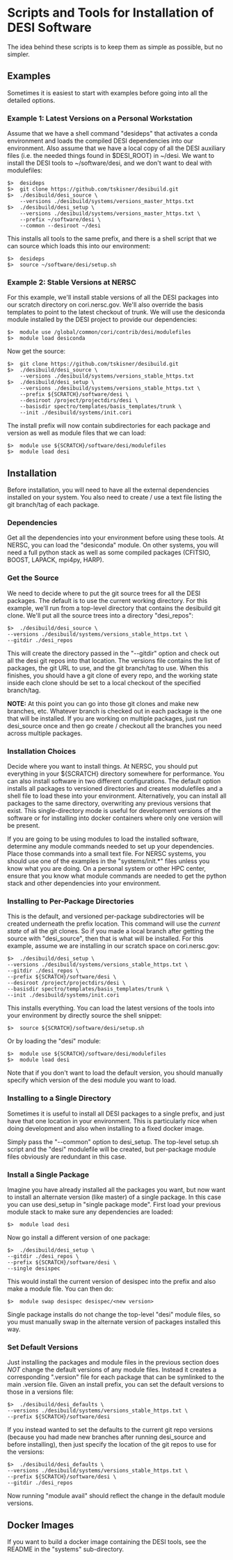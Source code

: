 # Scripts and Tools for Installation of DESI Software

The idea behind these scripts is to keep them as simple as possible, but
no simpler.

## Examples

Sometimes it is easiest to start with examples before going into all the
detailed options.

### Example 1:  Latest Versions on a Personal Workstation

Assume that we have a shell command "desideps" that activates a conda
environment and loads the compiled DESI dependencies into our environment.
Also assume that we have a local copy of all the DESI auxiliary files (i.e.
the needed things found in $DESI_ROOT) in ~/desi.  We want to install the 
DESI tools to ~/software/desi, and we don't want to deal with modulefiles:

    $>  desideps
    $>  git clone https://github.com/tskisner/desibuild.git
    $>  ./desibuild/desi_source \
        --versions ./desibuild/systems/versions_master_https.txt
    $>  ./desibuild/desi_setup \
        --versions ./desibuild/systems/versions_master_https.txt \
        --prefix ~/software/desi \
        --common --desiroot ~/desi

This installs all tools to the same prefix, and there is a shell script
that we can source which loads this into our environment:

    $>  desideps
    $>  source ~/software/desi/setup.sh


### Example 2:  Stable Versions at NERSC

For this example, we'll install stable versions of all the DESI packages
into our scratch directory on cori.nersc.gov.  We'll also override the basis
templates to point to the latest checkout of trunk.  We will use the desiconda
module installed by the DESI project to provide our dependencies:

    $>  module use /global/common/cori/contrib/desi/modulefiles
    $>  module load desiconda

Now get the source:

    $>  git clone https://github.com/tskisner/desibuild.git
    $>  ./desibuild/desi_source \
        --versions ./desibuild/systems/versions_stable_https.txt
    $>  ./desibuild/desi_setup \
        --versions ./desibuild/systems/versions_stable_https.txt \
        --prefix ${SCRATCH}/software/desi \
        --desiroot /project/projectdirs/desi \
        --basisdir spectro/templates/basis_templates/trunk \
        --init ./desibuild/systems/init.cori

The install prefix will now contain subdirectories for each package and version
as well as module files that we can load:

    $>  module use ${SCRATCH}/software/desi/modulefiles
    $>  module load desi


## Installation

Before installation, you will need to have all the external dependencies
installed on your system.  You also need to create / use a text file listing
the git branch/tag of each package.


### Dependencies

Get all the dependencies into your environment before using these tools.
At NERSC, you can load the "desiconda" module.  On other systems, you 
will need a full python stack as well as some compiled packages (CFITSIO,
BOOST, LAPACK, mpi4py, HARP).


### Get the Source

We need to decide where to put the git source trees for all the DESI
packages.  The default is to use the current working directory.  For this 
example, we'll run from a top-level directory that contains the desibuild
git clone.  We'll put all the source trees into a directory "desi_repos":

    $>  ./desibuild/desi_source \
    --versions ./desibuild/systems/versions_stable_https.txt \
    --gitdir ./desi_repos

This will create the directory passed in the "--gitdir" option and check out
all the desi git repos into that location.  The versions file contains the
list of packages, the git URL to use, and the git branch/tag to use.  When 
this finishes, you should have a git clone of every repo, and the working 
state inside each clone should be set to a local checkout of the specified 
branch/tag.

**NOTE:**  At this point you can go into those git clones and make new
branches, etc.  Whatever branch is checked out in each package is the one
that will be installed.  If you are working on multiple packages, just run
desi_source once and then go create / checkout all the branches you need 
across multiple packages.


### Installation Choices

Decide where you want to install things.  At NERSC, you should put everything
in your ${SCRATCH} directory somewhere for performance.  You can also install
software in two different configurations.  The default option installs all 
packages to versioned directories and creates modulefiles and a shell file to 
load these into your environment.  Alternatively, you can install all 
packages to the same directory, overwriting any previous versions that exist.
This single-directory mode is useful for development versions of the software
or for installing into docker containers where only one version will be 
present.

If you are going to be using modules to load the installed software, 
determine any module commands needed to set up your dependencies.  Place
those commands into a small text file.  For NERSC systems, you should use one 
of the examples in the "systems/init.*" files unless you know what you are 
doing.  On a personal system or other HPC center, ensure that you know what 
module commands are needed to get the python stack and other dependencies into
your environment.


### Installing to Per-Package Directories

This is the default, and versioned per-package subdirectories will be created 
underneath the prefix location.  This command will use the *current state* 
of all the git clones.  So if you made a local branch after getting the 
source with "desi_source", then that is what will be installed.  For this
example, assume we are installing in our scratch space on cori.nersc.gov:

    $>  ./desibuild/desi_setup \
    --versions ./desibuild/systems/versions_stable_https.txt \
    --gitdir ./desi_repos \
    --prefix ${SCRATCH}/software/desi \
    --desiroot /project/projectdirs/desi \
    --basisdir spectro/templates/basis_templates/trunk \
    --init ./desibuild/systems/init.cori

This installs everything.  You can load the latest versions of the tools into
your environment by directly source the shell snippet:

    $>  source ${SCRATCH}/software/desi/setup.sh

Or by loading the "desi" module:

    $>  module use ${SCRATCH}/software/desi/modulefiles
    $>  module load desi

Note that if you don't want to load the default version, you should manually
specify which version of the desi module you want to load.


### Installing to a Single Directory

Sometimes it is useful to install all DESI packages to a single prefix, and
just have that one location in your environment.  This is particularly nice
when doing development and also when installing to a fixed docker image.

Simply pass the "--common" option to desi_setup.  The top-level setup.sh script
and the "desi" modulefile will be created, but per-package module files
obviously are redundant in this case.


### Install a Single Package

Imagine you have already installed all the packages you want, but now want 
to install an alternate version (like master) of a single package.  In this 
case you can use desi_setup in "single package mode".  First load your 
previous module stack to make sure any dependencies are loaded:

    $>  module load desi

Now go install a different version of one package:

    $>  ./desibuild/desi_setup \
    --gitdir ./desi_repos \
    --prefix ${SCRATCH}/software/desi \
    --single desispec

This would install the current version of desispec into the prefix and also
make a module file.  You can then do:

    $>  module swap desispec desispec/<new version>

Single package installs do not change the top-level "desi" module files, so
you must manually swap in the alternate version of packages installed this
way.


### Set Default Versions

Just installing the packages and module files in the previous section does
*NOT* change the default versions of any module files.  Instead it creates
a corresponding ".version" file for each package that can be symlinked to
the main .version file.  Given an install prefix, you can set the default
versions to those in a versions file:

    $>  ./desibuild/desi_defaults \
    --versions ./desibuild/systems/versions_stable_https.txt \
    --prefix ${SCRATCH}/software/desi

If you instead wanted to set the defaults to the current git repo versions
(because you had made new branches after running desi_source and before
installing), then just specify the location of the git repos to use for the
versions:

    $>  ./desibuild/desi_defaults \
    --versions ./desibuild/systems/versions_stable_https.txt \
    --prefix ${SCRATCH}/software/desi \
    --gitdir ./desi_repos

Now running "module avail" should reflect the change in the default module 
versions.


## Docker Images

If you want to build a docker image containing the DESI tools, see the 
README in the "systems" sub-directory.

